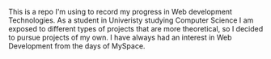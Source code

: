 This is a repo I'm using to record my progress in Web development Technologies. 
As a student in Univeristy studying Computer Science I am exposed to different types of projects that are more theoretical, so I decided to pursue projects of my own.
I have always had an interest in Web Development from the days of MySpace.
